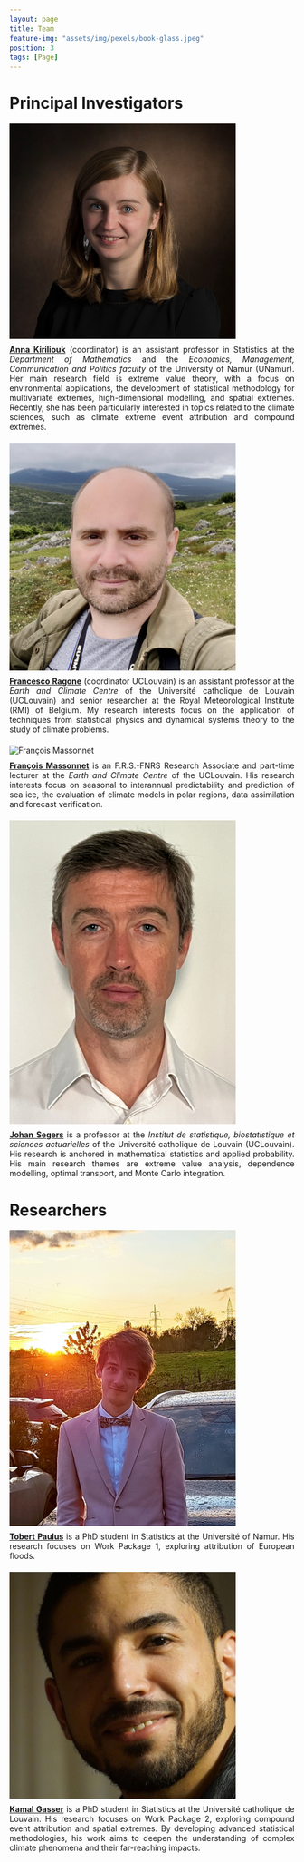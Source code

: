 ```yaml
---
layout: page
title: Team
feature-img: "assets/img/pexels/book-glass.jpeg"
position: 3
tags: [Page]
---
```

<style>
    .team-photo {
        width: 400px; /* Set a fixed width */
        height: auto; /* Maintain aspect ratio */
        display: block;
        margin-bottom: 10px;
    }
</style>

# Principal Investigators

<div style="text-align: left; margin-bottom: 20px;">
    <img src="/assets/img/pics/AnnaKiriliouk.jpg" alt="Anna Kiriliouk" class="team-photo">
    <p align="justify" style="margin-top: 0;">
        <a href="http://annakiriliouk.weebly.com/" target="_blank"><strong>Anna Kiriliouk</strong></a> (coordinator) is an assistant professor in Statistics at the <em>Department of Mathematics</em> and the <em>Economics, Management, Communication and Politics faculty</em> of the University of Namur (UNamur). Her main research field is extreme value theory, with a focus on environmental applications, the development of statistical methodology for multivariate extremes, high-dimensional modelling, and spatial extremes. Recently, she has been particularly interested in topics related to the climate sciences, such as climate extreme event attribution and compound extremes.
    </p>
</div>

<div style="text-align: left; margin-bottom: 20px;">
    <img src="/assets/img/pics/FrancescoRagone_new.png" alt="Francesco Ragone" class="team-photo">
    <p align="justify" style="margin-top: 0;">
        <a href="https://uclouvain.be/en/directories/francesco.ragone" target="_blank"><strong>Francesco Ragone</strong></a> (coordinator UCLouvain) is an assistant professor at the <em>Earth and Climate Centre</em> of the Université catholique de Louvain (UCLouvain) and senior researcher at the Royal Meteorological Institute (RMI) of Belgium. My research interests focus on the application of techniques from statistical physics and dynamical systems theory to the study of climate problems.
    </p>
</div>

<div style="text-align: left; margin-bottom: 20px;">
    <img src="/assets/img/pics/FrancoisMassonnet.jpg" alt="François Massonnet" class="team-photo">
    <p align="justify" style="margin-top: 0;">
        <a href="https://www.climate.be/u/fmasson" target="_blank"><strong>François Massonnet</strong></a> is an F.R.S.-FNRS Research Associate and part-time lecturer at the <em>Earth and Climate Centre</em> of the UCLouvain. His research interests focus on seasonal to interannual predictability and prediction of sea ice, the evaluation of climate models in polar regions, data assimilation and forecast verification.
    </p>
</div>

<div style="text-align: left; margin-bottom: 20px;">
    <img src="/assets/img/pics/JohanSegers.jpg" alt="Johan Segers" class="team-photo">
    <p align="justify" style="margin-top: 0;">
        <a href="https://perso.uclouvain.be/johan.segers/index.html" target="_blank"><strong>Johan Segers</strong></a> is a professor at the <em>Institut de statistique, biostatistique et sciences actuarielles</em> of the Université catholique de Louvain (UCLouvain). His research is anchored in mathematical statistics and applied probability. His main research themes are extreme value analysis, dependence modelling, optimal transport, and Monte Carlo integration.
    </p>
</div>

# Researchers

<div style="text-align: left; margin-bottom: 20px;">
    <img src="/assets/img/pics/Robert_Paulus.jpg" alt="Robert Paulus" class="team-photo">
    <p align="justify" style="margin-top: 0;">
        <a href="https://github.com/RPGSynth" target="_blank"><strong>Tobert Paulus</strong></a> is a PhD student in Statistics at the Université of Namur. His research focuses on Work Package 1, exploring attribution of European floods.
    </p>
</div>

<div style="text-align: left; margin-bottom: 20px;">
    <img src="/assets/img/pics/Kamal.jpg" alt="Kamal Gasser" class="team-photo">
    <p align="justify" style="margin-top: 0;">
        <a href="https://kamalgasser.github.io/" target="_blank"><strong>Kamal Gasser</strong></a> is a PhD student in Statistics at the Université catholique de Louvain. His research focuses on Work Package 2, exploring compound event attribution and spatial extremes. By developing advanced statistical methodologies, his work aims to deepen the understanding of complex climate phenomena and their far-reaching impacts.
    </p>
</div>




